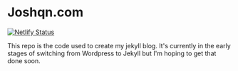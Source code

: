 # Joshqn.com

[![Netlify Status](https://api.netlify.com/api/v1/badges/453c9919-39a0-4991-90d6-dd656968adda/deploy-status)](https://app.netlify.com/sites/pedantic-heisenberg-b3fe6b/deploys)

This repo is the code used to create my jekyll blog. It's currently in the early stages of switching from Wordpress to Jekyll but I'm hoping to get that done soon. 
